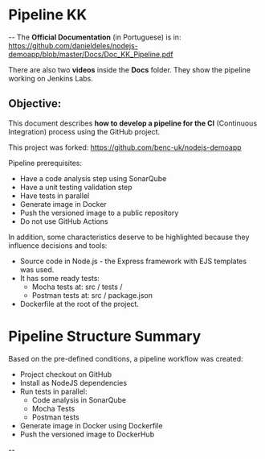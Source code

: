 # Pipeline KK
--
The **Official Documentation** (in Portuguese) is in: https://github.com/danieldeles/nodejs-demoapp/blob/master/Docs/Doc_KK_Pipeline.pdf

There are also two **videos** inside the **Docs** folder. They show the pipeline working on Jenkins Labs.

## Objective:

This document describes **how to develop a pipeline for the CI** (Continuous Integration) process using the GitHub project.

This project was forked: https://github.com/benc-uk/nodejs-demoapp

Pipeline prerequisites:

- Have a code analysis step using SonarQube
- Have a unit testing validation step
- Have tests in parallel
- Generate image in Docker
- Push the versioned image to a public repository
- Do not use GitHub Actions


In addition, some characteristics deserve to be highlighted because they influence decisions and tools:

- Source code in Node.js - the Express framework with EJS templates was used.
- It has some ready tests:
  - Mocha tests at: src / tests /
  - Postman tests at: src / package.json
- Dockerfile at the root of the project.


# Pipeline Structure Summary

Based on the pre-defined conditions, a pipeline workflow was created:

- Project checkout on GitHub
- Install as NodeJS dependencies
- Run tests in parallel:
  - Code analysis in SonarQube
  - Mocha Tests
  - Postman tests
- Generate image in Docker using Dockerfile
- Push the versioned image to DockerHub

--
